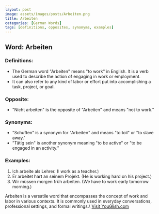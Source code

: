```yaml
---
layout: post
image: assets/images/posts/Arbeiten.png
title: Arbeiten
categories: [German Words]
tags: [definitions, opposites, synonyms, examples]
---
```


## Word: Arbeiten

### Definitions:
- The German word "Arbeiten" means "to work" in English. It is a verb used to describe the action of engaging in work or employment.
- It can also refer to any kind of labor or effort put into accomplishing a task, project, or goal.

### Opposite:
- "Nicht arbeiten" is the opposite of "Arbeiten" and means "not to work."

### Synonyms:
- "Schuften" is a synonym for "Arbeiten" and means "to toil" or "to slave away."
- "Tätig sein" is another synonym meaning "to be active" or "to be engaged in an activity."

### Examples:
1. Ich arbeite als Lehrer. (I work as a teacher.)
2. Er arbeitet hart an seinem Projekt. (He is working hard on his project.)
3. Wir müssen morgen früh arbeiten. (We have to work early tomorrow morning.)

Arbeiten is a versatile word that encompasses the concept of work and labor in various contexts. It is commonly used in everyday conversations, professional settings, and formal writings.\ <a id="yg-widget-0" class="youglish-widget" data-query="Arbeiten" data-lang="german" data-components="8412" data-auto-start="0" data-bkg-color="theme_light" data-title="How%20to%20pronounce%20Arbeiten%20in%20German"  rel="nofollow" href="https://youglish.com">Visit YouGlish.com</a><script async src="https://youglish.com/public/emb/widget.js" charset="utf-8"></script>